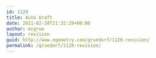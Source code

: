 ```yaml
---
id: 1129
title: Auto Draft
date: 2011-02-28T21:32:29+00:00
author: mcgrue
layout: revision
guid: http://www.egometry.com/gruedorf/1128-revision/
permalink: /gruedorf/1128-revision/
---
```

